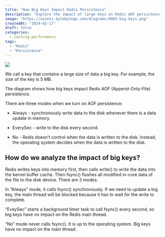 ```yaml
---
title: "How Big Keys Impact Redis Persistence"
description: "Explore the impact of large keys on Redis AOF persistence modes."
image: "https://assets.bytebytego.com/diagrams/0085-big-keys.png"
createdAt: "2024-02-17"
draft: false
categories:
  - caching-performance
tags:
  - "Redis"
  - "Persistence"
---
```


![](https://assets.bytebytego.com/diagrams/0085-big-keys.png)

We call a key that contains a large size of data a big key. For example, the size of the key is 5 MB.

The diagram shows how big keys impact Redis AOF (Append-Only-File) persistence.

There are three modes when we turn on AOF persistence:

*   Always - synchronously write data to the disk whenever there is a data update in memory.

*   EverySec - write to the disk every second.

*   No - Redis doesn’t control when the data is written to the disk. Instead, the operating system decides when the data is written to the disk.

## How do we analyze the impact of big keys?

Redis writes keys into memory first, then calls write() to write the data into the kernel buffer cache. Then fsync() flushes all modified in-core data of the file to the disk device. There are 3 modes.

In “Always” mode, it calls fsync() synchronously. If we need to update a big key, the main thread will be blocked because it has to wait for the write to complete.

“EveySec” starts a background timer task to call fsync() every second, so big keys have no impact on the Redis main thread.

“No” mode never calls fsync(). It is up to the operating system. Big keys have no impact on the main thread.

